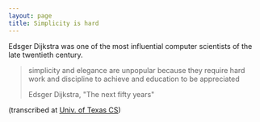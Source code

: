 ```yaml
---
layout: page
title: Simplicity is hard
---
```


Edsger Dijkstra was one of the most influential computer scientists of the late twentieth century.

>simplicity and elegance are unpopular because they require hard work and discipline to achieve and education to be appreciated
>
> Edsger Dijkstra, "The next fifty years"

(transcribed at [Univ. of Texas CS](https://www.cs.utexas.edu/users/EWD/transcriptions/EWD12xx/EWD1243a.html))
